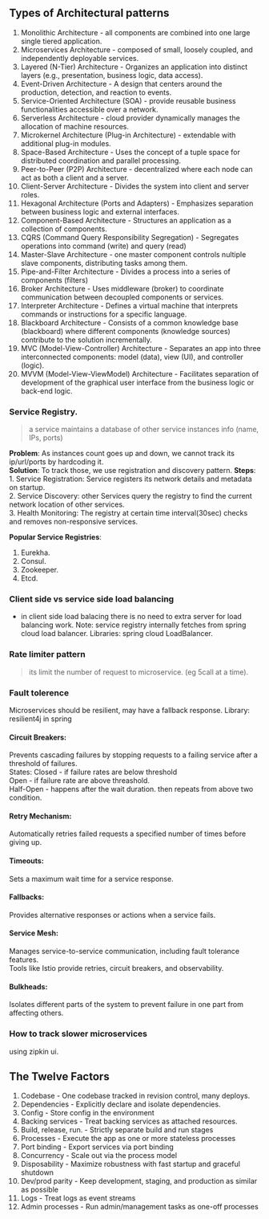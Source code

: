 ## Types of Architectural patterns

1. Monolithic Architecture - all components are combined into one large single tiered application.  
2. Microservices Architecture - composed of small, loosely coupled, and independently deployable services.  
3. Layered (N-Tier) Architecture - Organizes an application into distinct layers (e.g., presentation, business logic, data access).   
4. Event-Driven Architecture -  A design that centers around the production, detection, and reaction to events.    
5. Service-Oriented Architecture (SOA) - provide reusable business functionalities accessible over a network.  
6. Serverless Architecture - cloud provider dynamically manages the allocation of machine resources.  
7. Microkernel Architecture (Plug-in Architecture) - extendable with additional plug-in modules.  
8. Space-Based Architecture -  Uses the concept of a tuple space for distributed coordination and parallel processing.  
9. Peer-to-Peer (P2P) Architecture - decentralized where each node can act as both a client and a server.  
10. Client-Server Architecture -  Divides the system into client and server roles. 
11. Hexagonal Architecture (Ports and Adapters) -  Emphasizes separation between business logic and external interfaces. 
12. Component-Based Architecture -  Structures an application as a collection of components.  
13. CQRS (Command Query Responsibility Segregation) -  Segregates operations into command (write) and query (read)   
14. Master-Slave Architecture -  one master component controls nultiple slave components, distributing tasks among them.  
15. Pipe-and-Filter Architecture -  Divides a process into a series of components (filters)   
16. Broker Architecture -  Uses middleware (broker) to coordinate communication between decoupled components or services.  
17. Interpreter Architecture -  Defines a virtual machine that interprets commands or instructions for a specific language.  
18. Blackboard Architecture -  Consists of a common knowledge base (blackboard) where different components (knowledge sources) contribute to the solution incrementally.  
19. MVC (Model-View-Controller) Architecture - Separates an app into three interconnected components: model (data), view (UI), and controller (logic).  
20. MVVM (Model-View-ViewModel) Architecture -  Facilitates separation of development of the graphical user interface from the business logic or back-end logic.  


### Service Registry.  
> a service maintains a database of other service instances info (name, IPs, ports)

**Problem**: As instances count goes up and down, we cannot track its ip/url/ports by hardcoding it.   
**Solution**: To track those, we use registration and discovery pattern. 
**Steps**:   
    1. Service Registration: Service registers its network details and metadata on startup.  
    2. Service Discovery: other Services query the registry to find the current network location of other services.  
    3. Health Monitoring: The registry at certain time interval(30sec) checks and removes non-responsive services.    

**Popular Service Registries**:
1. Eurekha.   
2. Consul.    
3. Zookeeper.    
4. Etcd.    

### Client side vs service side load balancing
- in client side load balacing there is no need to extra server for load balancing work. 
Note: service registry internally fetches from spring cloud load balancer. 
Libraries: spring cloud LoadBalancer. 

### Rate limiter pattern
> its limit the number of request to microservice. (eg 5call at a time). 

### Fault tolerence
Microservices should be resilient, may have a fallback response. 
Library: resilient4j in spring 

#### Circuit Breakers:
Prevents cascading failures by stopping requests to a failing service after a threshold of failures.  
States: 
Closed - if failure rates are below threshold   
Open - if failure rate are above threashold.   
Half-Open - happens after the wait duration. then repeats from above two condition. 

#### Retry Mechanism:
Automatically retries failed requests a specified number of times before giving up.  

#### Timeouts:
Sets a maximum wait time for a service response.

#### Fallbacks:
Provides alternative responses or actions when a service fails.

#### Service Mesh:
Manages service-to-service communication, including fault tolerance features.  
Tools like Istio provide retries, circuit breakers, and observability.

#### Bulkheads:
Isolates different parts of the system to prevent failure in one part from affecting others.

### How to track slower microservices
using zipkin ui. 


## The Twelve Factors
1. Codebase - One codebase tracked in revision control, many deploys. 
2. Dependencies - Explicitly declare and isolate dependencies. 
3. Config - Store config in the environment
4. Backing services - Treat backing services as attached resources. 
5. Build, release, run. - Strictly separate build and run stages
6. Processes - Execute the app as one or more stateless processes
7. Port binding - Export services via port binding
8. Concurrency - Scale out via the process model
9. Disposability - Maximize robustness with fast startup and graceful shutdown
10. Dev/prod parity - Keep development, staging, and production as similar as possible
11. Logs - Treat logs as event streams
12. Admin processes - Run admin/management tasks as one-off processes